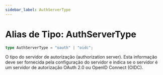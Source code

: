 ```yaml
---
sidebar_label: AuthServerType
---
```


# Alias de Tipo: AuthServerType

```ts
type AuthServerType = "oauth" | "oidc";
```

O tipo do servidor de autorização (authorization server). Esta informação deve ser fornecida pela configuração do servidor e indica se o servidor é um servidor de autorização OAuth 2.0 ou OpenID Connect (OIDC).
